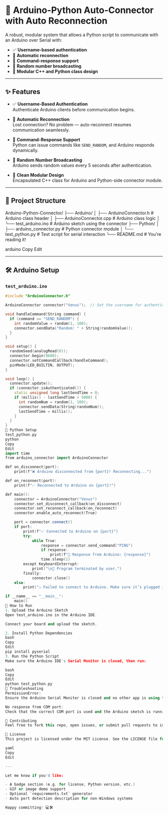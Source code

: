 # 🔌 Arduino-Python Auto-Connector with Auto Reconnection

A robust, modular system that allows a Python script to communicate with an Arduino over Serial with:

- ✅ **Username-based authentication**
- 🔁 **Automatic reconnection**
- 🧠 **Command-response support**
- 🎲 **Random number broadcasting**
- 🧱 **Modular C++ and Python class design**

---

## ✨ Features

- ✅ **Username-Based Authentication**  
  Authenticate Arduino clients before communication begins.

- 🔁 **Automatic Reconnection**  
  Lost connection? No problem — auto-reconnect resumes communication seamlessly.

- 🧠 **Command-Response Support**  
  Python can issue commands like `SEND_RANDOM`, and Arduino responds dynamically.

- 🎲 **Random Number Broadcasting**  
  Arduino sends random values every 5 seconds after authentication.

- 🧱 **Clean Modular Design**  
  Encapsulated C++ class for Arduino and Python-side connector module.

---

## 📁 Project Structure

Arduino-Python-Connector/ ├── Arduino/ │ ├── ArduinoConnector.h # Arduino class header │ ├── ArduinoConnector.cpp # Arduino class logic │ └── test_arduino.ino # Arduino sketch using the connector ├── Python/ │ ├── arduino_connector.py # Python connector module │ └── test_python.py # Test script for serial interaction └── README.md # You’re reading it!

arduino
Copy
Edit

---

## 🛠️ Arduino Setup

### `test_arduino.ino`

```cpp
#include "ArduinoConnector.h"

ArduinoConnector connector("Venus");  // Set the username for authentication

void handleCommand(String command) {
  if (command == "SEND_RANDOM") {
    int randomValue = random(1, 100);
    connector.sendData("Random: " + String(randomValue));
  }
}

void setup() {
  randomSeed(analogRead(0));
  connector.begin(9600);
  connector.setCommandCallback(handleCommand);
  pinMode(LED_BUILTIN, OUTPUT);
}

void loop() {
  connector.update();
  if (connector.isAuthenticated()) {
    static unsigned long lastSendTime = 0;
    if (millis() - lastSendTime > 5000) {
      int randomNum = random(1, 100);
      connector.sendData(String(randomNum));
      lastSendTime = millis();
    }
  }
}
🐍 Python Setup
test_python.py
python
Copy
Edit
import time
from arduino_connector import ArduinoConnector

def on_disconnect(port):
    print(f"❌ Arduino disconnected from {port}! Reconnecting...")

def on_reconnect(port):
    print(f"✅ Reconnected to Arduino on {port}!")

def main():
    connector = ArduinoConnector("Venus")
    connector.set_disconnect_callback(on_disconnect)
    connector.set_reconnect_callback(on_reconnect)
    connector.enable_auto_reconnect(True)

    port = connector.connect()
    if port:
        print(f"✅ Connected to Arduino on {port}")
        try:
            while True:
                response = connector.send_command("PING")
                if response:
                    print(f"📨 Response from Arduino: {response}")
                time.sleep(1)
        except KeyboardInterrupt:
            print("\n🛑 Program terminated by user.")
        finally:
            connector.close()
    else:
        print("⚠️ Failed to connect to Arduino. Make sure it’s plugged in and running the sketch.")

if __name__ == "__main__":
    main()
🚀 How to Run
1. Upload the Arduino Sketch
Open test_arduino.ino in the Arduino IDE.

Connect your board and upload the sketch.

2. Install Python Dependencies
bash
Copy
Edit
pip install pyserial
3. Run the Python Script
Make sure the Arduino IDE's Serial Monitor is closed, then run:

bash
Copy
Edit
python test_python.py
🧰 Troubleshooting
PermissionError:
Ensure the Arduino Serial Monitor is closed and no other app is using the port.

No response from COM port:
Check that the correct COM port is used and the Arduino sketch is running properly.

🤝 Contributing
Feel free to fork this repo, open issues, or submit pull requests to improve functionality!

📄 License
This project is licensed under the MIT License. See the LICENSE file for details.

yaml
Copy
Edit

---

Let me know if you'd like:

- A badge section (e.g. for license, Python version, etc.)
- GIF or image demo support
- Optional `requirements.txt` generator
- Auto port detection description for non-Windows systems

Happy committing! 💻🛠️
